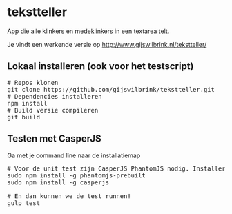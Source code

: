 # tekstteller
App die alle klinkers en medeklinkers in een textarea telt.

Je vindt een werkende versie op http://www.gijswilbrink.nl/tekstteller/

## Lokaal installeren (ook voor het testscript)
<pre>
# Repos klonen
git clone https://github.com/gijswilbrink/tekstteller.git
# Dependencies installeren
npm install
# Build versie compileren
git build
</pre>

## Testen met CasperJS
Ga met je command line naar de installatiemap
<pre>
# Voor de unit test zijn CasperJS PhantomJS nodig. Installeren met:
sudo npm install -g phantomjs-prebuilt
sudo npm install -g casperjs

# En dan kunnen we de test runnen!
gulp test
</pre>

